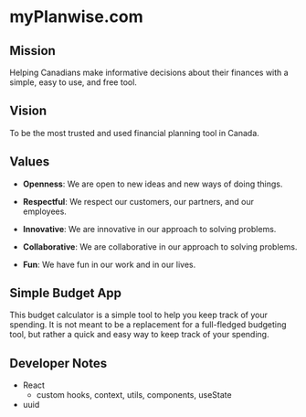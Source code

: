 # myPlanwise.com

## Mission
Helping Canadians make informative decisions about their finances with a simple, easy to use, and free tool.

## Vision
To be the most trusted and used financial planning tool in Canada.

## Values
* **Openness**: We are open to new ideas and new ways of doing things.

* **Respectful**: We respect our customers, our partners, and our employees.

* **Innovative**: We are innovative in our approach to solving problems.

* **Collaborative**: We are collaborative in our approach to solving problems.

* **Fun**: We have fun in our work and in our lives.

## Simple Budget App
This budget calculator is a simple tool to help you keep track of your spending. It is not meant to be a replacement for a full-fledged budgeting tool, but rather a quick and easy way to keep track of your spending.

## Developer Notes
* React
  - custom hooks, context, utils, components, useState
* uuid 
